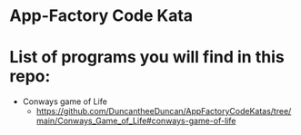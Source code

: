 # App-Factory Code Kata


# List of programs you will find in this repo:
 - Conways game of Life
 	- https://github.com/DuncantheeDuncan/AppFactoryCodeKatas/tree/main/Conways_Game_of_Life#conways-game-of-life

